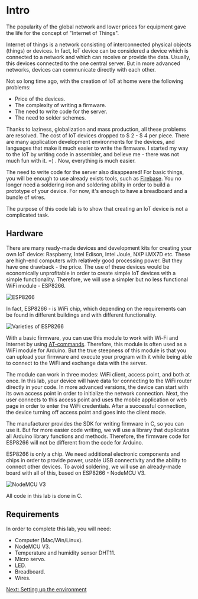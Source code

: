 # Intro

The popularity of the global network and lower prices for equipment gave the life for the concept of "Internet of Things".

Internet of things is a network consisting of interconnected physical objects (things) or devices. In fact, IoT device can be considered a device which is connected to a network and which can receive or provide the data. Usually, this devices connected to the one central server. But in more advanced networks, devices can communicate directly with each other.

Not so long time ago, with the creation of IoT at home were the following problems:

- Price of the devices.
- The complexity of writing a firmware.
- The need to write code for the server.
- The need to solder schemes.

Thanks to laziness, globalization and mass production, all these problems are resolved. The cost of IoT devices dropped to $ 2 - $ 4 per piece. There are many application development environments for the devices, and languages that make it much easier to write the firmware. I started my way to the IoT by writing code in assembler, and believe me - there was not much fun with it. =) . Now, everything is much easier.

The need to write code for the server also disappeared! For basic things, you will be enough to use already exists tools, such as [Firebase](https://firebase.google.com/). You no longer need a soldering iron and soldering ability in order to build a prototype of your device. For now, it's enough to have a breadboard and a bundle of wires.

The purpose of this code lab is to show that creating an IoT device is not a complicated task.

## Hardware

There are many ready-made devices and development kits for creating your own IoT device: Raspberry, Intel Edison, Intel Joule, NXP i.MX7D etc. These are high-end computers with relatively good processing power. But they have one drawback - the price. The use of these devices would be economically unprofitable in order to create simple IoT devices with a simple functionality. Therefore, we will use a simpler but no less functional WiFi module - ESP8266.

![ESP8266](https://github.com/snipter/firebase-iot-codelab/blob/master/docs/assets/image58.png)

In fact, ESP8266 - is WiFi chip, which depending on the requirements can be found in different buildings and with different functionality.

![Varieties of ESP8266](https://github.com/snipter/firebase-iot-codelab/blob/master/docs/assets/image48.png)

With a basic firmware, you can use this module to work with Wi-Fi and Internet by using [AT-commands](https://en.wikipedia.org/wiki/Hayes_command_set). Therefore, this module is often used as a WiFi module for Arduino. But the true steepness of this module is that you can upload your firmware and execute your program with it while being able to connect to the WiFi and exchange data with the server.

The module can work in three modes: WiFi client, access point, and both at once. In this lab, your device will have data for connecting to the WiFi router directly in your code. In more advanced versions, the device can start with its own access point in order to initialize the network connection. Next, the user connects to this access point and uses the mobile application or web page in order to enter the WiFi credentials. After a successful connection, the device turning off access point and goes into the client mode.

The manufacturer provides the SDK for writing firmware in C, so you can use it. But for more easier code writing, we will use a library that duplicates all Arduino library functions and methods. Therefore, the firmware code for ESP8266 will not be different from the code for Arduino.

ESP8266 is only a chip. We need additional electronic components and chips in order to provide power, usable USB connectivity and the ability to connect other devices. To avoid soldering, we will use an already-made board with all of this, based on ESP8266 - NodeMCU V3.

![NodeMCU V3](https://github.com/snipter/firebase-iot-codelab/blob/master/docs/assets/image2.png)

All code in this lab is done in C.

## Requirements

In order to complete this lab, you will need:

- Computer (Mac/Win/Linux).
- NodeMCU V3.
- Temperature and humidity sensor DHT11.
- Micro servo.
- LED.
- Breadboard.
- Wires.

[Next: Setting up the environment](01-ide.md)
